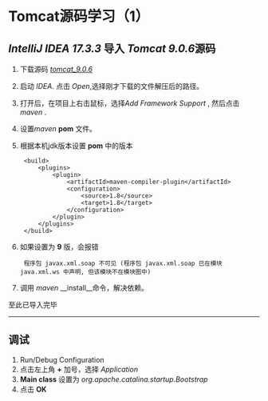 # Tomcat源码学习（1）
## *IntelliJ IDEA 17.3.3* 导入 *Tomcat 9.0.6*源码

1. 下载源码 [*tomcat_9.0.6*](http://mirrors.hust.edu.cn/apache/tomcat/tomcat-9/v9.0.6/src/apache-tomcat-9.0.6-src.tar.gz)
2. 启动 *IDEA*. 点击 *Open*,选择刚才下载的文件解压后的路径。
3. 打开后，在项目上右击鼠标，选择*Add Framework Support* , 然后点击 *maven* .
4. 设置*maven* __pom__ 文件。
5. 根据本机jdk版本设置 __pom__ 中的版本

        <build>
            <plugins>
                <plugin>
                    <artifactId>maven-compiler-plugin</artifactId>
                    <configuration>
                        <source>1.8</source>
                        <target>1.8</target>
                    </configuration>
                </plugin>
            </plugins>
        </build>

6. 如果设置为 __9__ 版，会报错
        
        程序包 javax.xml.soap 不可见 (程序包 javax.xml.soap 已在模块 java.xml.ws 中声明, 但该模块不在模块图中)

7. 调用 *maven* __install__命令，解决依赖。

至此已导入完毕

---
## 调试
1. Run/Debug Configuration
2. 点击左上角 __+__ 加号，选择 *Application* 
3. __Main class__ 设置为 *org.apache.catalina.startup.Bootstrap*
4. 点击 __OK__
